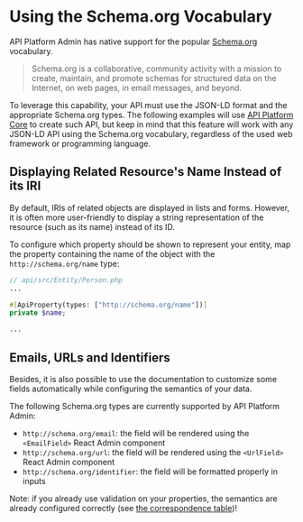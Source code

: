 # Using the Schema.org Vocabulary

API Platform Admin has native support for the popular [Schema.org](https://schema.org) vocabulary.

> Schema.org is a collaborative, community activity with a mission to create, maintain, and promote schemas for structured data on the Internet, on web pages, in email messages, and beyond.

To leverage this capability, your API must use the JSON-LD format and the appropriate Schema.org types.
The following examples will use [API Platform Core](../core/) to create such API, but keep in mind that this feature will work with any JSON-LD API using the Schema.org vocabulary, regardless of the used web framework or programming language.

## Displaying Related Resource's Name Instead of its IRI

By default, IRIs of related objects are displayed in lists and forms.
However, it is often more user-friendly to display a string representation of the resource (such as its name) instead of its ID.

To configure which property should be shown to represent your entity, map the property containing the name of the object with the `http://schema.org/name` type:

```php
// api/src/Entity/Person.php
...

#[ApiProperty(types: ["http://schema.org/name"])]
private $name;

...
```

## Emails, URLs and Identifiers

Besides, it is also possible to use the documentation to customize some fields automatically while configuring the semantics of your data.

The following Schema.org types are currently supported by API Platform Admin:

* `http://schema.org/email`: the field will be rendered using the `<EmailField>` React Admin component
* `http://schema.org/url`: the field will be rendered using the `<UrlField>` React Admin component
* `http://schema.org/identifier`: the field will be formatted properly in inputs

Note: if you already use validation on your properties, the semantics are already configured correctly (see [the correspondence table](../core/validation.md#open-vocabulary-generated-from-validation-metadata))!
